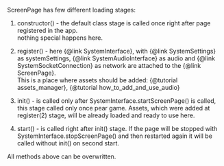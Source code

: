 ScreenPage has few different loading stages:

1. constructor() - the default class stage is called once right after page registered in the app. \
nothing special happens here.

2. register() - here {@link SystemInterface}, with {@link SystemSettings} as systemSettings, {@link SystemAudioInterface} as audio and {@link SystemSocketConnection} as network are attached to the {@link ScreenPage}. \
This is a place where assets should be added: {@tutorial assets_manager}, {@tutorial how_to_add_and_use_audio}

3. init() - is called only after SystemInterface.startScreenPage() is called, this stage called only once pear game. Assets, which were added at register(2) stage, will be already loaded and ready to use here.

4. start() - is called right after init() stage. If the page will be stopped with SystemInterface.stopScreenPage() and then restarted again it will be called without init() on second start.

All methods above can be overwritten.
